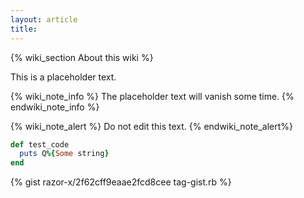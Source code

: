 ```yaml
---
layout: article
title:
---
```


{% wiki_section About this wiki %}

This is a placeholder text.

{% wiki_note_info %}
  The placeholder text will vanish some time.
{% endwiki_note_info %}

{% wiki_note_alert %}
  Do not edit this text.
{% endwiki_note_alert%}

```ruby
def test_code
  puts Q%{Some string}
end
```

{% gist razor-x/2f62cff9eaae2fcd8cee tag-gist.rb %}

